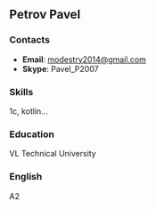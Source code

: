 ## Petrov Pavel

### Contacts
- __Email__: modestry2014@gmail.com
- __Skype__: Pavel_P2007

### Skills
1c, kotlin...

### Education
VL Technical University

### English
A2
